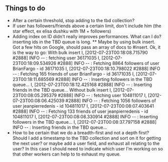 Things to do
------------
* After a certain threshold, stop adding to the tbd collection?
* If user has followers/friends above a certain limit, don't include him (the star effect, ex elisa dushku with 1M + followers)
* Adding index on ID didn't really improves performances. What can I do? inserting ids in the TBD queue is long.
** Maybe by using bulk insert. Got a few hits on Google, should pass an array of docs to #insert. 
Ok, it is the way to go:
With bulk insert 
I, [2012-07-23T00:18:08.715790 #2888]  INFO -- : fetching user 36171035
I, [2012-07-23T00:18:09.534926 #2888]  INFO -- : Fetching 8864 followers of user BrianFargo - id 36171035
I, [2012-07-23T00:18:10.798022 #2888]  INFO -- : Fetching 165 friends of user BrianFargo - id 36171035
I, [2012-07-23T00:18:11.685569 #2888]  INFO -- : Inserting followers in the TBD queue...
I, [2012-07-23T00:18:12.425168 #2888]  INFO -- : Inserting friends in the TBD queue...
Without bulk insert
I, [2012-07-23T00:08:05.295379 #2888]  INFO -- : fetching user 104811017
I, [2012-07-23T00:08:06.425039 #2888]  INFO -- : Fetching 1056 followers of user jeanpierredenis - id 104811017
I, [2012-07-23T00:08:07.403641 #2888]  INFO -- : Fetching 133 friends of user jeanpierredenis - id 104811017
I, [2012-07-23T00:08:08.330914 #2888]  INFO -- : Inserting followers in the TBD queue...
I, [2012-07-23T00:08:37.797158 #2888]  INFO -- : Inserting friends in the TBD queue...
* How to be certain that we do a breadth-first and not a depth first? Should I add a timestamp to the TBD collection and sort on it for getting the next user? or maybe add a user field, and exhaust all relating to the user? In this case I should need to indicate which user I'm working on so that other workers can help to to exhaust my queue.
